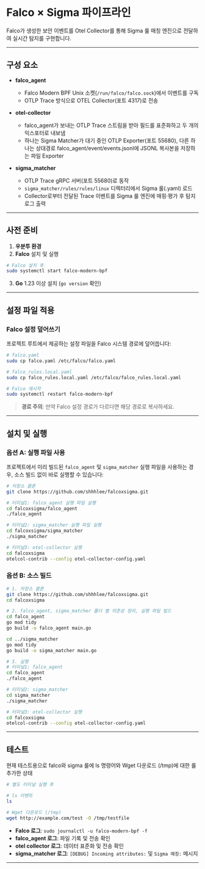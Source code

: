# Falco × Sigma 파이프라인

Falco가 생성한 보안 이벤트를 Otel Collector를 통해 Sigma 룰 매칭 엔진으로 전달하여 실시간 탐지를 구현합니다.

---

## 구성 요소

* **falco\_agent**

  * Falco Modern BPF Unix 소켓(`/run/falco/falco.sock`)에서 이벤트를 구독
  * OTLP Trace 방식으로 OTEL Collector(포트 4317)로 전송
 
* **otel-collector**

  * falco_agent가 보내는 OTLP Trace 스트림을 받아 필드를 표준화하고 두 개의 익스포터로 내보냄
  * 하나는 Sigma Matcher가 대기 중인 OTLP Exporter(포트 55680), 다른 하나는 상대경로 falco_agent/event/events.jsonl에 JSONL 복사본을 저장하는 파일 Exporter

* **sigma\_matcher**

  * OTLP Trace gRPC 서버(포트 55680)로 동작
  * `sigma_matcher/rules/rules/linux` 디렉터리에서 Sigma 룰(.yaml) 로드
  * Collector로부터 전달된 Trace 이벤트를 Sigma 룰 엔진에 매핑·평가 후 탐지 로그 출력

---

## 사전 준비

1. **우분투 환경**
2. **Falco** 설치 및 실행
```bash
# Falco 설치 후
sudo systemctl start falco-modern-bpf
```
3. **Go** 1.23 이상 설치 (`go version` 확인)

---

## 설정 파일 적용

### Falco 설정 덮어쓰기

프로젝트 루트에서 제공하는 설정 파일을 Falco 시스템 경로에 덮어씁니다:

```bash
# falco.yaml
sudo cp falco.yaml /etc/falco/falco.yaml

# falco_rules.local.yaml
sudo cp falco_rules.local.yaml /etc/falco/falco_rules.local.yaml

# Falco 재시작
sudo systemctl restart falco-modern-bpf
```

> **경로 주의**: 만약 Falco 설정 경로가 다르다면 해당 경로로 복사하세요.

---

## 설치 및 실행

### 옵션 A: 실행 파일 사용

프로젝트에서 미리 빌드된 `falco_agent` 및 `sigma_matcher` 실행 파일을 사용하는 경우, 소스 빌드 없이 바로 실행할 수 있습니다:

```bash
# 저장소 클론
git clone https://github.com/shhhlee/falcoxsigma.git

# 터미널1: falco_agent 실행 파일 실행
cd falcoxsigma/falco_agent
./falco_agent

# 터미널2: sigma_matcher 실행 파일 실행
cd falcoxsigma/sigma_matcher
./sigma_matcher

# 터미널3: otel-collector 실행
cd falcoxsigma
otelcol-contrib --config otel-collector-config.yaml
```

### 옵션 B: 소스 빌드

```bash
# 1. 저장소 클론
git clone https://github.com/shhhlee/falcoxsigma.git
cd falcoxsigma

# 2. falco_agent, sigma_matcher 폴더 별 의존성 정리, 실행 파일 빌드
cd falco_agent
go mod tidy
go build -o falco_agent main.go

cd ../sigma_matcher
go mod tidy
go build -o sigma_matcher main.go

# 3. 실행
# 터미널1: falco_agent
cd falco_agent
./falco_agent

# 터미널2: sigma_matcher
cd sigma_matcher
./sigma_matcher

# 터미널3: otel-collector 실행
cd falcoxsigma
otelcol-contrib --config otel-collector-config.yaml
```
---

## 테스트
현재 테스트용으로 falco와 sigma 룰에 ls 명령어와 Wget 다운로드 (/tmp)에 대한 룰 추가한 상태

```bash
# 별도 터미널 실행 후

# ls 이벤트
ls

# Wget 다운로드 (/tmp)
wget http://example.com/test -O /tmp/testfile
```

* **Falco 로그**: `sudo journalctl -u falco-modern-bpf -f`
* **falco_agent 로그**: 파일 기록 및 전송 확인
* **otel collector 로그**: 데이터 표준화 및 전송 확인
* **sigma_matcher 로그**: `[DEBUG] Incoming attributes:` 및 `Sigma 매칭:` 메시지

---


